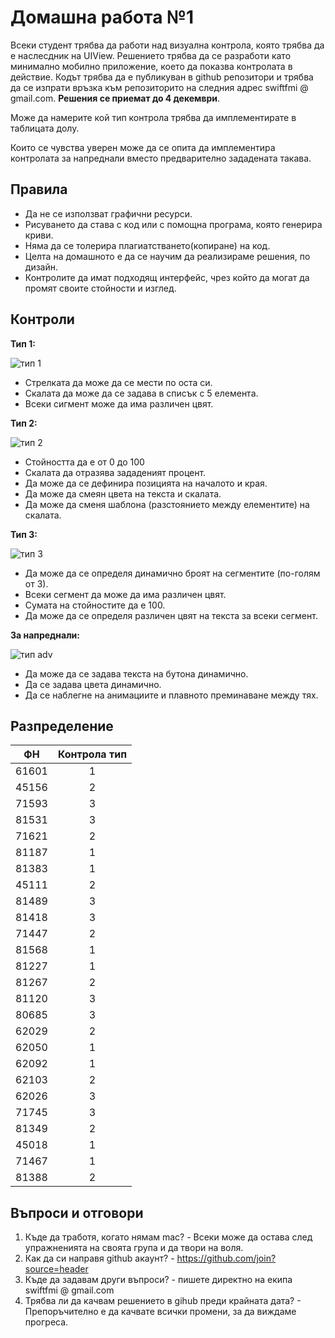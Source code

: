# Домашна работа №1

Всеки студент трябва да работи над визуална контрола, която трябва да е наслесдник на UIView. Решението трябва да се разработи като минимално мобилно приложение, което да показва контролата в действие. Кодът трябва да е публикуван в github репозитори и трябва да се изпрати връзка към репозиторито на следния адрес swiftfmi @ gmail.com. __Решения се приемат до 4 декември__.

 Може да намерите кой тип контрола трябва да имплементирате в таблицата долу. 

Които се чувства уверен може да се опита да имплементира контролата за напреднали вместо предварително зададената такава.

##  Правила
* Да не се използват графични ресурси.
* Рисуването да става с код или с помощна програма, която генерира криви.
* Няма да се толерира плагиатстването(копиране) на код.
* Целта на домашното е да се научим да реализираме решения, по дизайн.
* Контролите да имат подходящ интерфейс, чрез който да могат да промят своите стойности и изглед.


## Контроли
__Тип 1:__ 

![тип 1](assets/1.jpg)


* Стрелката да може да се мести по оста си.
* Скалата да може да се задава в списък с 5 елемента.
* Всеки сигмент може да има различен цвят.

__Тип 2:__ 

![тип 2](assets/2.jpg)

* Стойността да е от 0 до 100
* Скалата да отразява зададеният процент.
* Да може да се дефинира позицията на началото и края.
* Да може да смеян цвета на текста и скалата.
* Да може да сменя шаблона (разстоянието между елементите) на скалата.

__Тип 3:__  

![тип 3](assets/3.jpg)

* Да може да се определя динамично броят на сегментите (по-голям от 3).
* Всеки сегмент да може да има различен цвят.
* Сумата на стойностите да е 100.
* Да може да се определя различен цвят на текста за всеки сегмент.

__За напреднали:__

![тип adv](assets/advanced.gif)

* Да може да се задава текста на бутона динамично.
* Да се задава цвета динамично.
* Да се наблегне на анимациите и плавното преминаване между тях.


## Разпределение
| ФН   |      Контрола тип |
|----------|:-------------:|
|61601|1|
|45156|2|
|71593|3|
|81531|3|
|71621|2|
|81187|1|
|81383|1|
|45111|2|
|81489|3|
|81418|3|
|71447|2|
|81568|1|
|81227|1|
|81267|2|
|81120|3|
|80685|3|
|62029|2|
|62050|1|
|62092|1|
|62103|2|
|62026|3|
|71745|3|
|81349|2|
|45018|1|
|71467|1|
|81388|2|

## Въпроси и отговори

1. Къде да тработя, когато нямам mac? - Всеки може да остава след упражненията на своята група и да твори на воля.
2. Как да си направя github акаунт? - https://github.com/join?source=header
3. Къде да задавам други въпроси? - пишете директно на екипа swiftfmi @ gmail.com
4. Трябва ли да качвам решението в gihub преди крайната дата? - Препоръчително е да качвате всички промени, за да виждаме прогреса.
